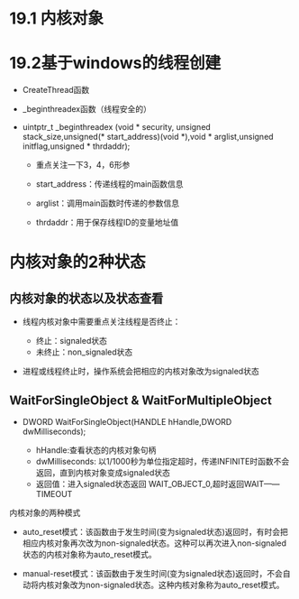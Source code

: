 # 19.1 内核对象

# 19.2基于windows的线程创建

- CreateThread函数
- _beginthreadex函数（线程安全的）

- uintptr_t _beginthreadex (void * security, unsigned stack_size,unsigned(* start_address)(void *),void * arglist,unsigned initflag,unsigned * thrdaddr);

  - 重点关注一下3，4，6形参
  - start_address：传递线程的main函数信息

  - arglist：调用main函数时传递的参数信息

  - thrdaddr：用于保存线程ID的变量地址值


# 内核对象的2种状态
## 内核对象的状态以及状态查看

- 线程内核对象中需要重点关注线程是否终止：
   - 终止：signaled状态
   - 未终止：non_signaled状态

 - 进程或线程终止时，操作系统会把相应的内核对象改为signaled状态
   
## WaitForSingleObject & WaitForMultipleObject

- DWORD WaitForSingleObject(HANDLE hHandle,DWORD dwMilliseconds);

    - hHandle:查看状态的内核对象句柄
    - dwMilliseconds: 以1/1000秒为单位指定超时，传递INFINITE时函数不会返回，直到内核对象变成signaled状态
    - 返回值：进入signaled状态返回 WAIT_OBJECT_0,超时返回WAIT——TIMEOUT
    
内核对象的两种模式    
- auto_reset模式：该函数由于发生时间(变为signaled状态)返回时，有时会把相应内核对象再次改为non-signaled状态。这种可以再次进入non-signaled状态的内核对象称为auto_reset模式。

- manual-reset模式：该函数由于发生时间(变为signaled状态)返回时，不会自动将内核对象改为non-signaled状态。这种内核对象称为auto_reset模式。



